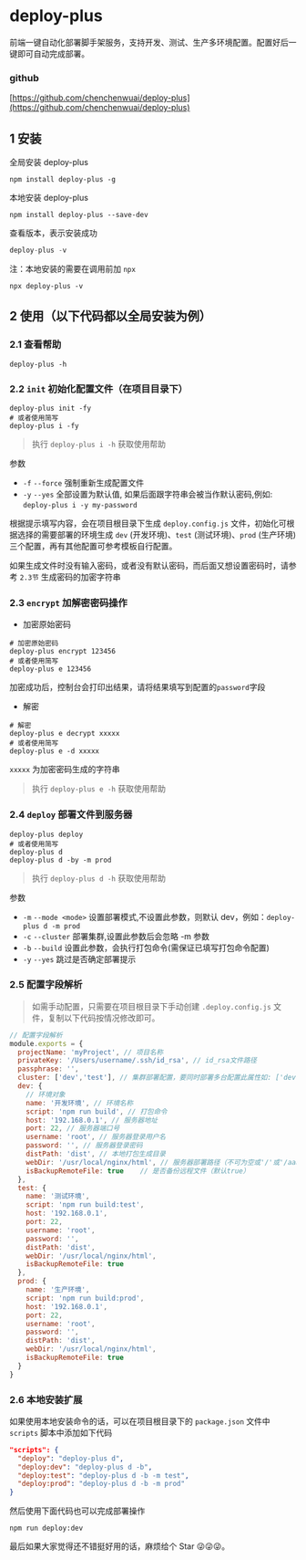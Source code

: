 # deploy-plus

前端一键自动化部署脚手架服务，支持开发、测试、生产多环境配置。配置好后一键即可自动完成部署。

### github

[https://github.com/chenchenwuai/deploy-plus](https://github.com/chenchenwuai/deploy-plus)

## 1 安装

全局安装 deploy-plus

```shell
npm install deploy-plus -g
```

本地安装 deploy-plus

```shell
npm install deploy-plus --save-dev
```

查看版本，表示安装成功

```javascript
deploy-plus -v
```

注：本地安装的需要在调用前加 `npx`

```shell
npx deploy-plus -v
```

## 2 使用（以下代码都以全局安装为例）

### 2.1 查看帮助

```shell
deploy-plus -h
```

### 2.2 `init` 初始化配置文件（在项目目录下）

```shell
deploy-plus init -fy
# 或者使用简写
deploy-plus i -fy
```

> 执行 `deploy-plus i -h` 获取使用帮助

参数
+ `-f` `--force` 强制重新生成配置文件
+ `-y` `--yes` 全部设置为默认值, 如果后面跟字符串会被当作默认密码,例如: `deploy-plus i -y my-password`

根据提示填写内容，会在项目根目录下生成 `deploy.config.js` 文件，初始化可根据选择的需要部署的环境生成 `dev` (开发环境)、`test` (测试环境)、`prod` (生产环境) 三个配置，再有其他配置可参考模板自行配置。

如果生成文件时没有输入密码，或者没有默认密码，而后面又想设置密码时，请参考 `2.3节` 生成密码的加密字符串

### 2.3 `encrypt` 加解密密码操作

+ 加密原始密码
```shell
# 加密原始密码
deploy-plus encrypt 123456
# 或者使用简写
deploy-plus e 123456
```

加密成功后，控制台会打印出结果，请将结果填写到配置的`password`字段

+ 解密
```shell
# 解密
deploy-plus e decrypt xxxxx
# 或者使用简写
deploy-plus e -d xxxxx
```
`xxxxx` 为加密密码生成的字符串
> 执行 `deploy-plus e -h` 获取使用帮助

### 2.4 `deploy` 部署文件到服务器
```shell
deploy-plus deploy
# 或者使用简写
deploy-plus d
deploy-plus d -by -m prod
```
> 执行 `deploy-plus d -h` 获取使用帮助

参数
+ `-m` `--mode <mode>` 设置部署模式,不设置此参数，则默认 dev，例如：`deploy-plus d -m prod`
+ `-c` `--cluster` 部署集群,设置此参数后会忽略 -m 参数
+ `-b` `--build` 设置此参数，会执行打包命令(需保证已填写打包命令配置)
+ `-y` `--yes` 跳过是否确定部署提示

### 2.5 配置字段解析

> 如需手动配置，只需要在项目根目录下手动创建 `.deploy.config.js` 文件，复制以下代码按情况修改即可。

```javascript
// 配置字段解析
module.exports = {
  projectName: 'myProject', // 项目名称
  privateKey: '/Users/username/.ssh/id_rsa', // id_rsa文件路径
  passphrase: '',
  cluster: ['dev','test'], // 集群部署配置，要同时部署多台配置此属性如: ['dev', 'test', 'prod']
  dev: {
    // 环境对象
    name: '开发环境', // 环境名称
    script: 'npm run build', // 打包命令
    host: '192.168.0.1', // 服务器地址
    port: 22, // 服务器端口号
    username: 'root', // 服务器登录用户名
    password: '', // 服务器登录密码
    distPath: 'dist', // 本地打包生成目录
    webDir: '/usr/local/nginx/html', // 服务器部署路径（不可为空或'/'或'/aaa',至少两级目录）
    isBackupRemoteFile: true	// 是否备份远程文件（默认true）
  },
  test: {
    name: '测试环境',
    script: 'npm run build:test',
    host: '192.168.0.1',
    port: 22, 
    username: 'root',
    password: '',
    distPath: 'dist',
    webDir: '/usr/local/nginx/html',
    isBackupRemoteFile: true
  },
  prod: {
    name: '生产环境',
    script: 'npm run build:prod',
    host: '192.168.0.1',
    port: 22,
    username: 'root',
    password: '',
    distPath: 'dist',
    webDir: '/usr/local/nginx/html',
    isBackupRemoteFile: true	
  }
}
```

### 2.6 本地安装扩展

如果使用本地安装命令的话，可以在项目根目录下的 `package.json` 文件中 `scripts` 脚本中添加如下代码

```json
"scripts": {
  "deploy": "deploy-plus d",
  "deploy:dev": "deploy-plus d -b",
  "deploy:test": "deploy-plus d -b -m test",
  "deploy:prod": "deploy-plus d -b -m prod"
}
```

然后使用下面代码也可以完成部署操作

```shell
npm run deploy:dev
```

最后如果大家觉得还不错挺好用的话，麻烦给个 Star 😜😜😜。


